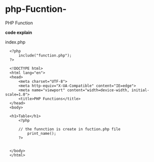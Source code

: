 # php-Fucntion-
PHP Function 

<b>code explain</b>

index.php


      <?php
          include("function.php");
      ?>

      <!DOCTYPE html>
      <html lang="en">
      <head>
          <meta charset="UTF-8">
          <meta http-equiv="X-UA-Compatible" content="IE=edge">
          <meta name="viewport" content="width=device-width, initial-scale=1.0">
          <title>PHP Functions</title>
      </head>
      <body>

      <h1>Table</h1>
          <?php

          // the funnction is create in fuction.php file
              print_name();
          ?>


      </body>
      </html>
